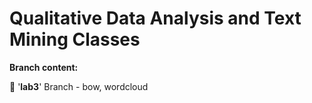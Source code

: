 # Qualitative Data Analysis and Text Mining Classes

**Branch content:**

🔸 '**lab3**' Branch - bow, wordcloud